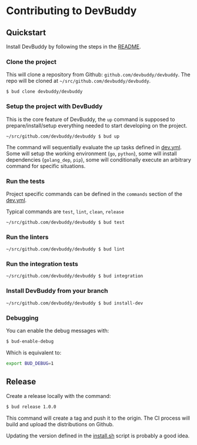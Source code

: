 # Contributing to DevBuddy

## Quickstart

Install DevBuddy by following the steps in the [README](README.md#install).

### Clone the project

This will clone a repository from Github: `github.com/devbuddy/devbuddy`.
The repo will be cloned at `~/src/github.com/devbuddy/devbuddy`.

```shell
$ bud clone devbuddy/devbuddy
```

### Setup the project with DevBuddy

This is the core feature of DevBuddy, the `up` command is supposed to prepare/install/setup everything needed to
start developing on the project.

```shell
~/src/github.com/devbuddy/devbuddy $ bud up
```

The command will sequentially evaluate the *up* tasks defined in [dev.yml](dev.yml).
Some will setup the working environment (`go`, `python`), some will install dependencies (`golang_dep`, `pip`),
some will conditionally execute an arbitrary command for specific situations.

### Run the tests

Project specific commands can be defined in the `commands` section of the [dev.yml](dev.yml).

Typical commands are `test`, `lint`, `clean`, `release`

```shell
~/src/github.com/devbuddy/devbuddy $ bud test
```

### Run the linters

```shell
~/src/github.com/devbuddy/devbuddy $ bud lint
```

### Run the integration tests

```shell
~/src/github.com/devbuddy/devbuddy $ bud integration
```

### Install DevBuddy from your branch

```shell
~/src/github.com/devbuddy/devbuddy $ bud install-dev
```

### Debugging

You can enable the debug messages with:

```bash
$ bud-enable-debug
```

Which is equivalent to:

```bash
export BUD_DEBUG=1
```

## Release

Create a release locally with the command:
```bash
$ bud release 1.0.0
```

This command will create a tag and push it to the origin.
The CI process will build and upload the distributions on Github.

Updating the version defined in the [install.sh](https://github.com/devbuddy/devbuddy/blob/master/install.sh)
script is probably a good idea.
